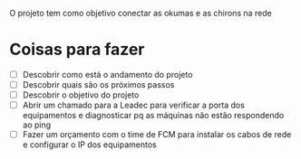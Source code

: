 O projeto tem como objetivo conectar as okumas e as chirons na rede

# Coisas para fazer
- [ ] Descobrir como está o andamento do projeto
- [ ] Descobrir quais são os próximos passos
- [ ] Descobrir o objetivo do projeto
- [ ] Abrir um chamado para a Leadec para verificar a porta dos equipamentos e diagnosticar pq as máquinas não estão respondendo ao ping
- [ ] Fazer um orçamento com o time de FCM para instalar os cabos de rede e configurar o IP dos equipamentos
